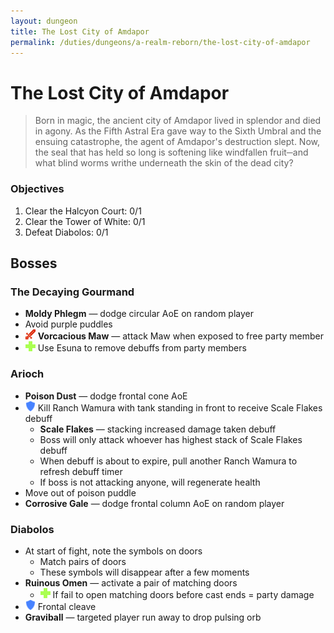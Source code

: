 ```yaml
---
layout: dungeon
title: The Lost City of Amdapor
permalink: /duties/dungeons/a-realm-reborn/the-lost-city-of-amdapor
---
```


# The Lost City of Amdapor

> Born in magic, the ancient city of Amdapor lived in splendor and died in agony. As the Fifth Astral Era gave way to the Sixth Umbral and the ensuing catastrophe, the agent of Amdapor's destruction slept. Now, the seal that has held so long is softening like windfallen fruit─and what blind worms writhe underneath the skin of the dead city?

### Objectives

1. Clear the Halcyon Court: 0/1
2. Clear the Tower of White: 0/1
3. Defeat Diabolos: 0/1

## Bosses

### The Decaying Gourmand

- **Moldy Phlegm** — dodge circular AoE on random player
- Avoid purple puddles
- ![](/assets/icons/role-dps.png) **Vorcacious Maw** — attack Maw when exposed to free party member
- ![](/assets/icons/role-healer.png) Use Esuna to remove debuffs from party members

### Arioch

- **Poison Dust** — dodge frontal cone AoE
- ![](/assets/icons/role-tank.png) Kill Ranch Wamura with tank standing in front to receive Scale Flakes debuff
  - **Scale Flakes** — stacking increased damage taken debuff
  - Boss will only attack whoever has highest stack of Scale Flakes debuff
  - When debuff is about to expire, pull another Ranch Wamura to refresh debuff timer
  - If boss is not attacking anyone, will regenerate health
- Move out of poison puddle
- **Corrosive Gale** — dodge frontal column AoE on random player

### Diabolos

- At start of fight, note the symbols on doors
  - Match pairs of doors
  - These symbols will disappear after a few moments
- **Ruinous Omen** — activate a pair of matching doors
  - ![](/assets/icons/role-healer.png) If fail to open matching doors before cast ends = party damage
- ![](/assets/icons/role-tank.png) Frontal cleave
- **Graviball** — targeted player run away to drop pulsing orb

